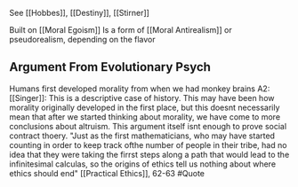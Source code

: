See [[Hobbes]], [[Destiny]], [[Stirner]]

Built on [[Moral Egoism]]
Is a form of [[Moral Antirealism]] or pseudorealism, depending on the flavor

## Argument From Evolutionary Psych
Humans first developed morality from when we had monkey brains
	A2: [[Singer]]: This is a descriptive case of history. This may have been how morality originally developed in the first place, but this doesnt necessarily mean that after we started thinking about morality, we have come to more conclusions about altruism. This argument itself isnt enough to prove social contract thoery.
		"Just as the first mathematicians, who may have started counting in order to keep track ofthe number of people in their tribe, had no idea that they were taking the firrst steps along a path that would lead to the infinitesimal calculas, so the origins of ethics tell us nothing about where ethics should end" [[Practical Ethics]], 62-63 #Quote 